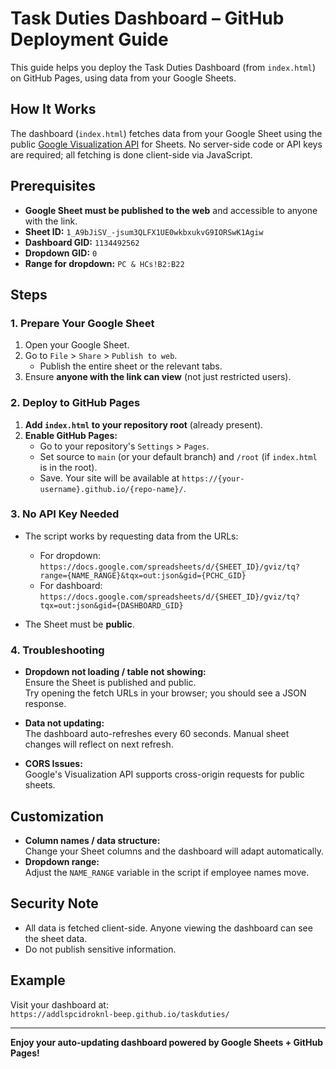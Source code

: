 # Task Duties Dashboard – GitHub Deployment Guide

This guide helps you deploy the Task Duties Dashboard (from `index.html`) on GitHub Pages, using data from your Google Sheets.

## How It Works

The dashboard (`index.html`) fetches data from your Google Sheet using the public [Google Visualization API](https://developers.google.com/chart/interactive/docs/reference#methods) for Sheets. No server-side code or API keys are required; all fetching is done client-side via JavaScript.

## Prerequisites

- **Google Sheet must be published to the web** and accessible to anyone with the link.
- **Sheet ID:** `1_A9bJiSV_-jsum3QLFX1UE0wkbxukvG9IORSwK1Agiw`
- **Dashboard GID:** `1134492562`
- **Dropdown GID:** `0`
- **Range for dropdown:** `PC & HCs!B2:B22`

## Steps

### 1. Prepare Your Google Sheet

1. Open your Google Sheet.
2. Go to `File` > `Share` > `Publish to web`.
   - Publish the entire sheet or the relevant tabs.
3. Ensure **anyone with the link can view** (not just restricted users).

### 2. Deploy to GitHub Pages

1. **Add `index.html` to your repository root** (already present).
2. **Enable GitHub Pages:**
   - Go to your repository's `Settings` > `Pages`.
   - Set source to `main` (or your default branch) and `/root` (if `index.html` is in the root).
   - Save. Your site will be available at `https://{your-username}.github.io/{repo-name}/`.

### 3. No API Key Needed

- The script works by requesting data from the URLs:
  - For dropdown:  
    `https://docs.google.com/spreadsheets/d/{SHEET_ID}/gviz/tq?range={NAME_RANGE}&tqx=out:json&gid={PCHC_GID}`
  - For dashboard:  
    `https://docs.google.com/spreadsheets/d/{SHEET_ID}/gviz/tq?tqx=out:json&gid={DASHBOARD_GID}`

- The Sheet must be **public**.

### 4. Troubleshooting

- **Dropdown not loading / table not showing:**  
  Ensure the Sheet is published and public.  
  Try opening the fetch URLs in your browser; you should see a JSON response.

- **Data not updating:**  
  The dashboard auto-refreshes every 60 seconds. Manual sheet changes will reflect on next refresh.

- **CORS Issues:**  
  Google's Visualization API supports cross-origin requests for public sheets.

## Customization

- **Column names / data structure:**  
  Change your Sheet columns and the dashboard will adapt automatically.
- **Dropdown range:**  
  Adjust the `NAME_RANGE` variable in the script if employee names move.

## Security Note

- All data is fetched client-side. Anyone viewing the dashboard can see the sheet data.
- Do not publish sensitive information.

## Example

Visit your dashboard at:  
`https://addlspcidroknl-beep.github.io/taskduties/`

---
**Enjoy your auto-updating dashboard powered by Google Sheets + GitHub Pages!**
